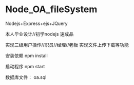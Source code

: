# Node_OA_fileSystem

Nodejs+Express+ejs+JQuery

本人毕业设计//初学nodejs 速成品

实现三级用户操作//职员//经理//老板
实现文件上传下载等功能

安装依赖
npm install

启动程序
npm start

数据库文件： oa.sql
